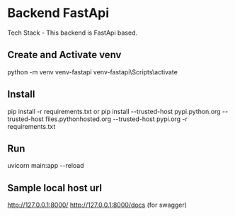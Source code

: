 # Backend FastApi
Tech Stack - This backend is FastApi based.

## Create and Activate venv
python -m venv venv-fastapi
venv-fastapi\Scripts\activate 

## Install
pip install -r requirements.txt
or
pip install --trusted-host pypi.python.org --trusted-host files.pythonhosted.org --trusted-host pypi.org -r requirements.txt

## Run
uvicorn main:app --reload

## Sample local host url
http://127.0.0.1:8000/
http://127.0.0.1:8000/docs (for swagger)
